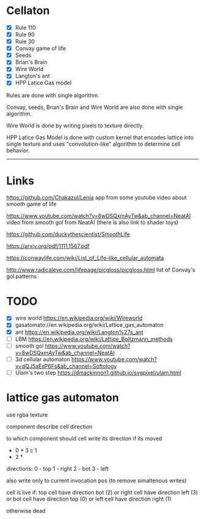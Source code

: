 # Cellaton

- [x] Rule 110
- [x] Rule 90
- [x] Rule 30
- [x] Convay game of life
- [x] Seeds
- [x] Brian's Brain
- [x] Wire World
- [x] Langton's ant
- [x] HPP Latice Gas model

Rules are done with single algorithm.

Convay, seeds, Brian's Brain and Wire World are also done with single algorithm.

Wire World is done by writing pixels to texture directly.

HPP Latice Gas Model is done with custom kernel that encodes lattice into single texture and uses "convolution-like" algorithm to determine cell behavior.

----------------------------------------------

# Links
https://github.com/Chakazul/Lenia app from some youtube video about smooth game of life

https://www.youtube.com/watch?v=8wDSQxmAyTw&ab_channel=NeatAI video from smooth gol from NeatAI (there is also link to shader toys)

https://github.com/duckythescientist/SmoothLife 

https://arxiv.org/pdf/1111.1567.pdf

https://conwaylife.com/wiki/List_of_Life-like_cellular_automata

http://www.radicaleye.com/lifepage/picgloss/picgloss.html list of Convay's gol patterns

# TODO
- [x] wire world https://en.wikipedia.org/wiki/Wireworld
- [x] gasatomato://en.wikipedia.org/wiki/Lattice_gas_automaton 
- [x] ant https://en.wikipedia.org/wiki/Langton%27s_ant
- [ ] LBM https://en.wikipedia.org/wiki/Lattice_Boltzmann_methods
- [ ] smooth gol https://www.youtube.com/watch?v=8wDSQxmAyTw&ab_channel=NeatAI
- [ ] 3d cellular automaton https://www.youtube.com/watch?v=dQJ5aEsP6Fs&ab_channel=Softology
- [ ] Ulam's two step https://dmackinnon1.github.io/svgpixel/ulam.html

# lattice gas automaton
use rgba texture

component describe cell direction

to which component should cell write its direction if its moved

* 0 *
3 c 1
* 2 *

directions:
0 - top
1 - right
2 - bot
3 - left

also write only to current invocation pos (to remove simaltenous writes)

cell is live if:
top cell have direction bot (2) or
right cell have direction left (3) or
bot cell have direction top (0) or
left cell have direction right (1)

otherwise dead
